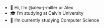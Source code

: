 - 👋 Hi, I’m @alex-j-miller or Alex
- 🎓 I’m studying at Calvin University
- 📖 I’m currently studying Computer Science

<!---
xMelon74/xMelon74 is a ✨ special ✨ repository because its `README.md` (this file) appears on your GitHub profile.
You can click the Preview link to take a look at your changes.
--->
